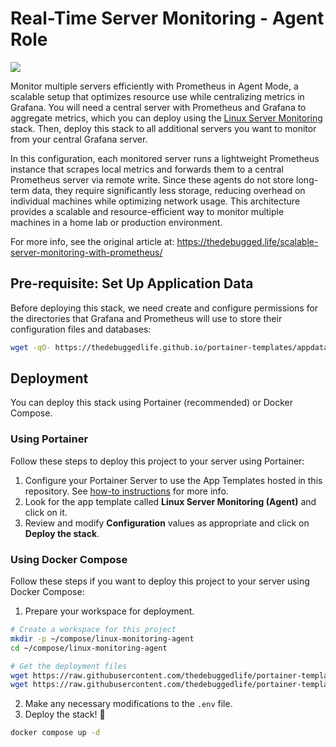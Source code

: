 # Real-Time Server Monitoring - Agent Role

![](https://images.unsplash.com/photo-1683322499436-f4383dd59f5a?crop=entropy&cs=tinysrgb&fit=max&fm=jpg&ixid=M3wxMTc3M3wwfDF8c2VhcmNofDMxfHxzZXJ2ZXIlMjByYWNrfGVufDB8fHx8MTc0MjE2NjM0OHww&ixlib=rb-4.0.3&q=80&w=2000)

Monitor multiple servers efficiently with Prometheus in Agent Mode, a scalable setup that optimizes resource use while centralizing metrics in Grafana. You will need a central server with Prometheus and Grafana to aggregate metrics, which you can deploy using the [Linux Server Monitoring](../linux-monitoring/) stack. Then, deploy this stack to all additional servers you want to monitor from your central Grafana server.

In this configuration, each monitored server runs a lightweight Prometheus instance that scrapes local metrics and forwards them to a central Prometheus server via remote write. Since these agents do not store long-term data, they require significantly less storage, reducing overhead on individual machines while optimizing network usage. This architecture provides a scalable and resource-efficient way to monitor multiple machines in a home lab or production environment.

For more info, see the original article at: https://thedebugged.life/scalable-server-monitoring-with-prometheus/

## Pre-requisite: Set Up Application Data

Before deploying this stack, we need create and configure permissions for the directories that Grafana and Prometheus will use to store their configuration files and databases:

```bash
wget -qO- https://thedebuggedlife.github.io/portainer-templates/appdata/linux-monitoring-agent.sh | bash
```

## Deployment

You can deploy this stack using Portainer (recommended) or Docker Compose.

### Using Portainer

Follow these steps to deploy this project to your server using Portainer:

1. Configure your Portainer Server to use the App Templates hosted in this repository. See [how-to instructions](../README.md#how-to-use-the-templates) for more info.
2. Look for the app template called **Linux Server Monitoring (Agent)** and click on it.
3. Review and modify **Configuration** values as appropriate and click on **Deploy the stack**.

### Using Docker Compose

Follow these steps if you want to deploy this project to your server using Docker Compose:

1. Prepare your workspace for deployment.

```bash
# Create a workspace for this project
mkdir -p ~/compose/linux-monitoring-agent
cd ~/compose/linux-monitoring-agent

# Get the deployment files
wget https://raw.githubusercontent.com/thedebuggedlife/portainer-templates/refs/heads/main/linux-monitoring-agent/docker-compose.yml
wget https://raw.githubusercontent.com/thedebuggedlife/portainer-templates/refs/heads/main/linux-monitoring-agent/.env
```

2. Make any necessary modifications to the `.env` file.
3. Deploy the stack! :rocket:

```bash
docker compose up -d
```